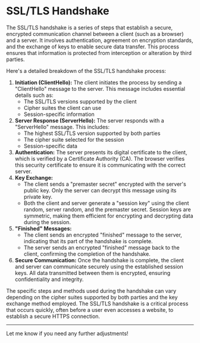 
# SSL/TLS Handshake

The SSL/TLS handshake is a series of steps that establish a secure, encrypted communication channel between a client (such as a browser) and a server. It involves authentication, agreement on encryption standards, and the exchange of keys to enable secure data transfer. This process ensures that information is protected from interception or alteration by third parties.

Here's a detailed breakdown of the SSL/TLS handshake process:

1. **Initiation (ClientHello):** The client initiates the process by sending a "ClientHello" message to the server. This message includes essential details such as:
   - The SSL/TLS versions supported by the client
   - Cipher suites the client can use
   - Session-specific information
2. **Server Response (ServerHello):** The server responds with a "ServerHello" message. This includes:
   - The highest SSL/TLS version supported by both parties
   - The cipher suite selected for the session
   - Session-specific data
3. **Authentication:** The server presents its digital certificate to the client, which is verified by a Certificate Authority (CA). The browser verifies this security certificate to ensure it is communicating with the correct server.
4. **Key Exchange:**
   - The client sends a "premaster secret" encrypted with the server's public key. Only the server can decrypt this message using its private key.
   - Both the client and server generate a "session key" using the client random, server random, and the premaster secret. Session keys are symmetric, making them efficient for encrypting and decrypting data during the session.
5. **"Finished" Messages:**
   - The client sends an encrypted "finished" message to the server, indicating that its part of the handshake is complete.
   - The server sends an encrypted "finished" message back to the client, confirming the completion of the handshake.
6. **Secure Communication:** Once the handshake is complete, the client and server can communicate securely using the established session keys. All data transmitted between them is encrypted, ensuring confidentiality and integrity.

The specific steps and methods used during the handshake can vary depending on the cipher suites supported by both parties and the key exchange method employed. The SSL/TLS handshake is a critical process that occurs quickly, often before a user even accesses a website, to establish a secure HTTPS connection.

---

Let me know if you need any further adjustments!
